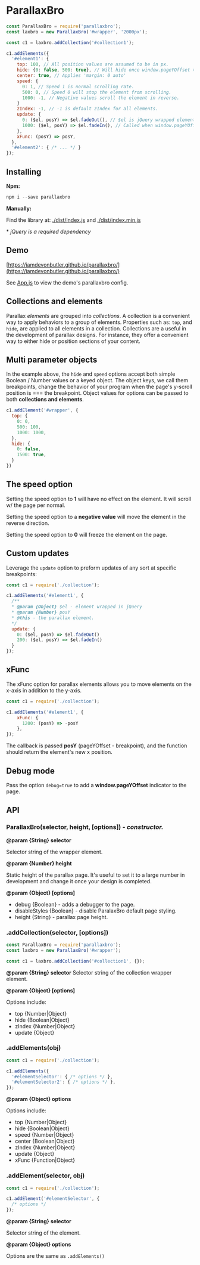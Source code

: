 # ParallaxBro

```javascript
const ParallaxBro = require('parallaxbro');
const laxbro = new ParallaxBro('#wrapper', '2000px');

const c1 = laxbro.addCollection('#collection1');

c1.addElements({
  '#element1': {
    top: 100, // All position values are assumed to be in px.
    hide: {0: false, 500: true}, // Will hide once window.pageYOffset >= 500px.
    center: true, // Applies 'margin: 0 auto'
    speed: {
      0: 1, // Speed 1 is normal scrolling rate.
      500: 0, // Speed 0 will stop the element from scrolling.
      1000: -1, // Negative values scroll the element in reverse.
    }
    zIndex: -1, // -1 is default zIndex for all elements.
    update: {
      0: ($el, posY) => $el.fadeOut(), // $el is jQuery wrapped element.
      1000: ($el, posY) => $el.fadeIn(), // Called when window.pageYOffset ≈ 1000.
    },
    xFunc: (posY) => posY,  
  },
  '#element2': { /* ... */ }
});

```

## Installing

**Npm:**

```javascript
npm i --save parallaxbro
```

**Manually:**

Find the library at: [./dist/index.js](https://github.com/iamdevonbutler/parallaxbro/blob/master/dist/index.js) and [./dist/index.min.js](https://github.com/iamdevonbutler/parallaxbro/blob/master/dist/index.min.js)

\* *jQuery is a required dependency*

## Demo

[https://iamdevonbutler.github.io/parallaxbro/](https://iamdevonbutler.github.io/parallaxbro/)

See [App.js](https://github.com/iamdevonbutler/parallaxbro/blob/master/app/app.js) to view the demo's parallaxbro config.


## Collections and elements

Parallax *elements* are grouped into *collections*. A collection is a convenient way to apply behaviors to a group of elements. Properties such as: `top`, and `hide`, are applied to all elements in a collection. Collections are a useful in the development of parallax designs. For instance, they offer a convenient way to either hide or position sections of your content.


## Multi parameter objects
In the example above, the `hide` and `speed` options accept both simple Boolean / Number values or a keyed object. The object keys, we call them breakpoints, change the behavior of your program when the page's y-scroll position is === the breakpoint. Object values for options can be passed to both **collections and elements**.

```javascript
c1.addElement('#wrapper', {
  top: {
    0: 0,
    500: 100,
    1000: 1000,
  },
  hide: {
    0: false,
    1500: true,
  }
})
```

## The speed option

Setting the speed option to **1** will have no effect on the element. It will scroll w/ the page per normal.

Setting the speed option to a **negative value** will move the element in the reverse direction.

Setting the speed option to **0** will freeze the element on the page.

## Custom updates

Leverage the `update` option to preform updates of any sort at specific breakpoints:

```javascript
const c1 = require('./collection');

c1.addElements('#element1', {
  /**
  * @param {Object} $el - element wrapped in jQuery
  * @param {Number} posY
  * @this - the parallax element.
  */
  update: {
    0: ($el, posY) => $el.fadeOut()
    200: ($el, posY) => $el.fadeIn()
  }
});
```

## xFunc
The xFunc option for parallax elements allows you to move elements on the x-axis in addition to the y-axis.

```javascript
const c1 = require('./collection');

c1.addElements('#element1', {
    xFunc: {
      1200: (posY) => -posY
    },
});
```
The callback is passed **posY** (pageYOffset - breakpoint), and the function should return the element's new x position.


## Debug mode
Pass the option `debug=true` to add a **window.pageYOffset** indicator to the page.


## API

### ParallaxBro(selector, height, [options]) *- constructor.*

**@param {String} selector**

Selector string of the wrapper element.

**@param {Number} height**

Static height of the parallax page. It's useful to set it to a large number in development and change it once your design is completed.

**@param {Object} [options]**

* debug {Boolean} - adds a debugger to the page.
* disableStyles {Boolean} - disable ParalaxBro default page styling.
* height {String} - parallax page height.


### .addCollection(selector, [options])

```javascript
const ParallaxBro = require('parallaxbro');
const laxbro = new ParallaxBro('#wrapper');

const c1 = laxbro.addCollection('#collection1', {});

```

**@param {String} selector**
Selector string of the collection wrapper element.

**@param {Object} [options]**

Options include:
* top {Number|Object}
* hide {Boolean|Object}
* zIndex {Number|Object}
* update {Object}


### .addElements(obj)

```javascript
const c1 = require('./collection');

c1.addElements({
  '#elementSelector': { /* options */ },
  '#elementSelector2': { /* options */ },
});

```

**@param {Object} options**

Options include:
* top {Number|Object}
* hide {Boolean|Object}
* speed {Number|Object}
* center {Boolean|Object}
* zIndex {Number|Object}
* update {Object}
* xFunc {Function|Object}


### .addElement(selector, obj)

```javascript
const c1 = require('./collection');

c1.addElement('#elementSelector', {
  /* options */
});
```

**@param {String} selector**

Selector string of the element.


**@param {Object} options**

Options are the same as `.addElements()`
